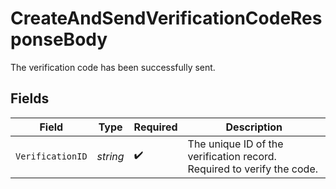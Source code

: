 # CreateAndSendVerificationCodeResponseBody

The verification code has been successfully sent.


## Fields

| Field                                                                  | Type                                                                   | Required                                                               | Description                                                            |
| ---------------------------------------------------------------------- | ---------------------------------------------------------------------- | ---------------------------------------------------------------------- | ---------------------------------------------------------------------- |
| `VerificationID`                                                       | *string*                                                               | :heavy_check_mark:                                                     | The unique ID of the verification record. Required to verify the code. |